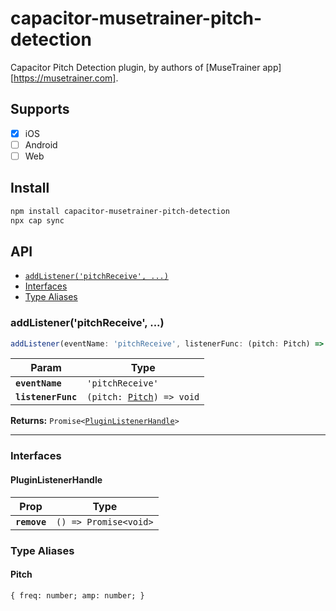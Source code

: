 # capacitor-musetrainer-pitch-detection

Capacitor Pitch Detection plugin, by authors of [MuseTrainer app][https://musetrainer.com].

## Supports

- [x] iOS
- [ ] Android
- [ ] Web

## Install

```bash
npm install capacitor-musetrainer-pitch-detection
npx cap sync
```

## API

<docgen-index>

* [`addListener('pitchReceive', ...)`](#addlistenerpitchreceive)
* [Interfaces](#interfaces)
* [Type Aliases](#type-aliases)

</docgen-index>

<docgen-api>
<!--Update the source file JSDoc comments and rerun docgen to update the docs below-->

### addListener('pitchReceive', ...)

```typescript
addListener(eventName: 'pitchReceive', listenerFunc: (pitch: Pitch) => void) => Promise<PluginListenerHandle>
```

| Param              | Type                                                        |
| ------------------ | ----------------------------------------------------------- |
| **`eventName`**    | <code>'pitchReceive'</code>                                 |
| **`listenerFunc`** | <code>(pitch: <a href="#pitch">Pitch</a>) =&gt; void</code> |

**Returns:** <code>Promise&lt;<a href="#pluginlistenerhandle">PluginListenerHandle</a>&gt;</code>

--------------------


### Interfaces


#### PluginListenerHandle

| Prop         | Type                                      |
| ------------ | ----------------------------------------- |
| **`remove`** | <code>() =&gt; Promise&lt;void&gt;</code> |


### Type Aliases


#### Pitch

<code>{ freq: number; amp: number; }</code>

</docgen-api>
